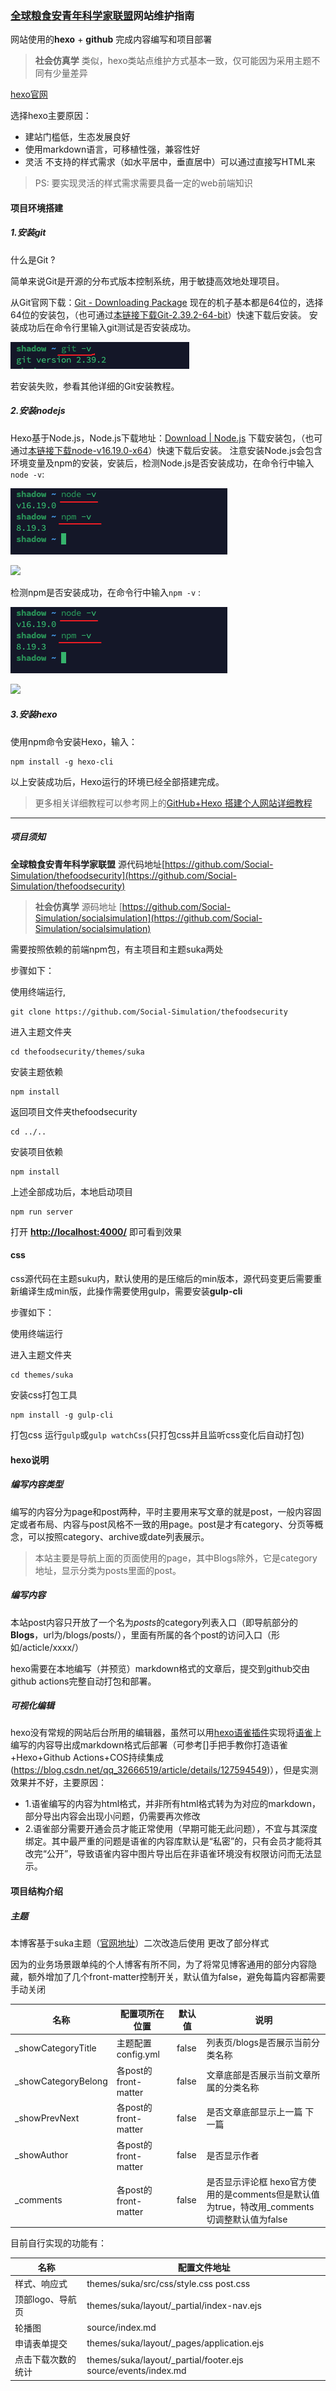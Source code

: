 ### [全球粮食安青年科学家联盟](https://thefoodsecurity.org/)网站维护指南

网站使用的**hexo** + **github** 完成内容编写和项目部署

> **社会仿真学** 类似，hexo类站点维护方式基本一致，仅可能因为采用主题不同有少量差异

[hexo官网](https://hexo.io/)

选择hexo主要原因：

- 建站门槛低，生态发展良好
- 使用markdown语言，可移植性强，兼容性好
- 灵活 不支持的样式需求（如水平居中，垂直居中）可以通过直接写HTML来

> PS: 要实现灵活的样式需求需要具备一定的web前端知识

#### 项目环境搭建 ####
##### 1.安装git
什么是Git ?

简单来说Git是开源的分布式版本控制系统，用于敏捷高效地处理项目。

从Git官网下载：[Git - Downloading Package](https://git-scm.com/download/win) 现在的机子基本都是64位的，选择64位的安装包，（也可通过[本链接下载Git-2.39.2-64-bit](https://github.com/git-for-windows/git/releases/download/v2.39.2.windows.1/Git-2.39.2-64-bit.exe)）快速下载后安装。
安装成功后在命令行里输入git测试是否安装成功。

![](/images/git-v.png)

若安装失败，参看其他详细的Git安装教程。


##### 2.安装nodejs

Hexo基于Node.js，Node.js下载地址：[Download | Node.js](https://nodejs.org/en/download/) 下载安装包，（也可通过[本链接下载node-v16.19.0-x64](https://nodejs.org/download/release/v16.19.0/node-v16.19.0-x64.msi)）快速下载后安装。
注意安装Node.js会包含环境变量及npm的安装，安装后，检测Node.js是否安装成功，在命令行中输入 `node -v`:

![](/images/node-v.png)


![](https://pic1.zhimg.com/v2-76ea38e9545e606f975781e47933b010_b.jpg)

检测npm是否安装成功，在命令行中输入`npm -v` :

![](/images/node-v.png)


![](https://pic2.zhimg.com/v2-bede250b8456df92475b455fda8c1dd9_b.jpg)

##### 3.安装hexo

使用npm命令安装Hexo，输入：
```
npm install -g hexo-cli
```

以上安装成功后，Hexo运行的环境已经全部搭建完成。

> 更多相关详细教程可以参考网上的[GitHub+Hexo 搭建个人网站详细教程](https://zhuanlan.zhihu.com/p/26625249/)

---

##### 项目须知 #####
**全球粮食安青年科学家联盟** 源代码地址[https://github.com/Social-Simulation/thefoodsecurity](https://github.com/Social-Simulation/thefoodsecurity)

> **社会仿真学** 源码地址 [https://github.com/Social-Simulation/socialsimulation](https://github.com/Social-Simulation/socialsimulation)

需要按照依赖的前端npm包，有主项目和主题suka两处

步骤如下：

使用终端运行,

```
git clone https://github.com/Social-Simulation/thefoodsecurity
```

进入主题文件夹
```
cd thefoodsecurity/themes/suka
```

安装主题依赖
```
npm install
```
返回项目文件夹thefoodsecurity
```
cd ../..
```
安装项目依赖
```
npm install
```

上述全部成功后，本地启动项目
```
npm run server
```

打开
**[http://localhost:4000/](http://localhost:4000/)**
即可看到效果

#### css
css源代码在主题suku内，默认使用的是压缩后的min版本，源代码变更后需要重新编译生成min版，此操作需要使用gulp，需要安装**gulp-cli**

步骤如下：

使用终端运行

进入主题文件夹
```
cd themes/suka
```

安装css打包工具
```
npm install -g gulp-cli
```
打包css
运行`gulp`或`gulp watchCss`(只打包css并且监听css变化后自动打包)


#### hexo说明 ####
##### 编写内容类型 #####
编写的内容分为page和post两种，平时主要用来写文章的就是post，一般内容固定或者布局、内容与post风格不一致的用page。post是才有category、分页等概念，可以按照category、archive或date列表展示。

> 本站主要是导航上面的页面使用的page，其中Blogs除外，它是category地址，显示分类为posts里面的post。

##### 编写内容 #####

本站post内容只开放了一个名为*posts*的category列表入口（即导航部分的**Blogs**，url为/blogs/posts/），里面有所属的各个post的访问入口（形如/acticle/xxxx/）

hexo需要在本地编写（并预览）markdown格式的文章后，提交到github交由github actions完整自动打包和部署。

##### 可视化编辑 ####

hexo没有常规的网站后台所用的编辑器，虽然可以用[hexo语雀插件](https://github.com/x-cold/yuque-hexo)实现将[语雀](https://www.yuque.com/)上编写的内容导出成markdown格式后部署（可参考[]手把手教你打造语雀+Hexo+Github Actions+COS持续集成
(https://blog.csdn.net/qq_32666519/article/details/127594549)），但是实测效果并不好，主要原因：

- 1.语雀编写的内容为html格式，并非所有html格式转为为对应的markdown，部分导出内容会出现小问题，仍需要再次修改
- 2.语雀部分需要开通会员才能正常使用（早期可能无此问题），不宜与其深度绑定。其中最严重的问题是语雀的内容库默认是“私密”的，只有会员才能将其改完“公开”，导致语雀内容中图片导出后在非语雀环境没有权限访问而无法显示。

#### 项目结构介绍 ####
##### 主题 #####
本博客基于suka主题（[官网地址](https://theme-suka.skk.moe/docs/)）二次改造后使用
更改了部分样式

因为的业务场景跟单纯的个人博客有所不同，为了将常见博客通用的部分内容隐藏，额外增加了几个front-matter控制开关，默认值为false，避免每篇内容都需要手动关闭

| 名称 | 配置项所在位置 | 默认值 | 说明 |
| --- | --- | --- | --- |
| _showCategoryTitle | 主题配置config.yml | false | 列表页/blogs是否展示当前分类名称 |
| _showCategoryBelong | 各post的front-matter | false |  文章底部是否展示当前文章所属的分类名称 |
| _showPrevNext | 各post的front-matter  | false | 是否文章底部显示上一篇 下一篇 |
| _showAuthor | 各post的front-matter | false | 是否显示作者 |
| _comments | 各post的front-matter | false | 是否显示评论框 hexo官方使用的是comments但是默认值为true，特改用_comments切调整默认值为false |

目前自行实现的功能有：

| 名称 | 配置文件地址 |
| --- | --- |
| 样式、响应式 | themes/suka/src/css/style.css post.css |
| 顶部logo、导航页 | themes/suka/layout/_partial/index-nav.ejs |
| 轮播图 | source/index.md |
| 申请表单提交 | themes/suka/layout/_pages/application.ejs |
| 点击下载次数的统计 | themes/suka/layout/_partial/footer.ejs source/events/index.md |
